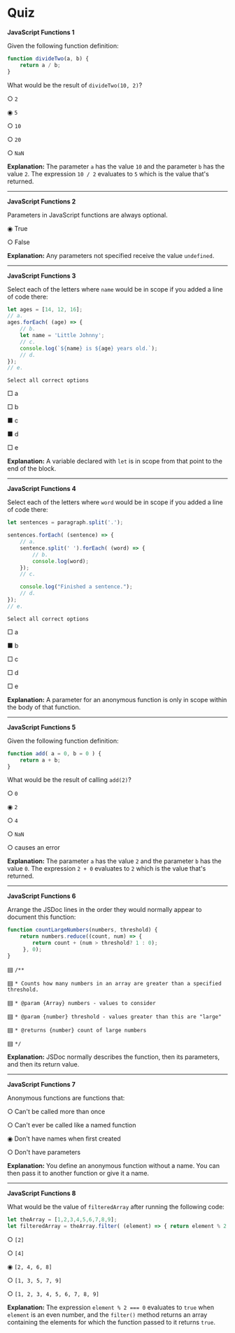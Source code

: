 # Quiz

**JavaScript Functions 1**

Given the following function definition:

```js
function divideTwo(a, b) {
    return a / b;
}
```

What would be the result of `divideTwo(10, 2)`?

○ `2`

◉ `5`

○ `10`

○ `20`

○ `NaN`

**Explanation:** The parameter `a` has the value `10` and the parameter `b` has the value `2`. The expression `10 / 2` evaluates to `5` which is the value that's returned.

---

**JavaScript Functions 2**

Parameters in JavaScript functions are always optional.

◉ True

○ False

**Explanation:** Any parameters not specified receive the value `undefined`.

---

**JavaScript Functions 3**

Select each of the letters where `name` would be in scope if you added a line of code there:

```js
let ages = [14, 12, 16];
// a.
ages.forEach( (age) => {
    // b.
    let name = 'Little Johnny';
    // c.
    console.log(`${name} is ${age} years old.`);
    // d.
});
// e.
```

	Select all correct options

□ a

□ b

■ c

■ d

□ e

**Explanation:** A variable declared with `let` is in scope from that point to the end of the block.

---

**JavaScript Functions 4**

Select each of the letters where `word` would be in scope if you added a line of code there:

```js
let sentences = paragraph.split('.');

sentences.forEach( (sentence) => {
    // a.
    sentence.split(' ').forEach( (word) => {
        // b.
        console.log(word);
    });
    // c.

    console.log("Finished a sentence.");
    // d.
});
// e.
```

	Select all correct options

□ a

■ b

□ c

□ d

□ e

**Explanation:** A parameter for an anonymous function is only in scope within the body of that function.

---

**JavaScript Functions 5**

Given the following function definition:

```js
function add( a = 0, b = 0 ) {
    return a + b;
}
```

What would be the result of calling `add(2)`?

○ `0`

◉ `2`

○ `4`

○ `NaN`

○ causes an error

**Explanation:** The parameter `a` has the value `2` and the parameter `b` has the value `0`. The expression `2 + 0` evaluates to `2` which is the value that's returned.

---

**JavaScript Functions 6**

Arrange the JSDoc lines in the order they would normally appear to document this function:

```js
function countLargeNumbers(numbers, threshold) {
    return numbers.reduce((count, num) => {
        return count + (num > threshold? 1 : 0);
     }, 0);
}
```

▤ `/**`

▤ `* Counts how many numbers in an array are greater than a specified threshold.`

▤ `* @param {Array} numbers - values to consider`

▤ `* @param {number} threshold - values greater than this are "large"`

▤ `* @returns {number} count of large numbers`

▤ `*/`

**Explanation:** JSDoc normally describes the function, then its parameters, and then its return value.

---

**JavaScript Functions 7**

Anonymous functions are functions that:

○ Can't be called more than once

○ Can't ever be called like a named function

◉ Don't have names when first created

○ Don't have parameters

**Explanation:** You define an anonymous function without a name. You can then pass it to another function or give it a name.

---

**JavaScript Functions 8**

What would be the value of `filteredArray` after running the following code:

```js
let theArray = [1,2,3,4,5,6,7,8,9];
let filteredArray = theArray.filter( (element) => { return element % 2 === 0; } );
```

○ `[2]`

○ `[4]`

◉ `[2, 4, 6, 8]`

○ `[1, 3, 5, 7, 9]`

○ `[1, 2, 3, 4, 5, 6, 7, 8, 9]`

**Explanation:** The expression `element % 2 === 0` evaluates to `true` when `element` is an even number, and the `filter()` method returns an array containing the elements for which the function passed to it returns `true`.